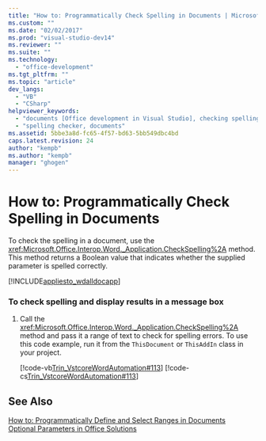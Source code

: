 ```yaml
---
title: "How to: Programmatically Check Spelling in Documents | Microsoft Docs"
ms.custom: ""
ms.date: "02/02/2017"
ms.prod: "visual-studio-dev14"
ms.reviewer: ""
ms.suite: ""
ms.technology: 
  - "office-development"
ms.tgt_pltfrm: ""
ms.topic: "article"
dev_langs: 
  - "VB"
  - "CSharp"
helpviewer_keywords: 
  - "documents [Office development in Visual Studio], checking spelling"
  - "spelling checker, documents"
ms.assetid: 5bbe3a8d-fc65-4f57-bd63-5bb549dbc4bd
caps.latest.revision: 24
author: "kempb"
ms.author: "kempb"
manager: "ghogen"
---
```

# How to: Programmatically Check Spelling in Documents
  To check the spelling in a document, use the <xref:Microsoft.Office.Interop.Word._Application.CheckSpelling%2A> method. This method returns a Boolean value that indicates whether the supplied parameter is spelled correctly.  
  
 [!INCLUDE[appliesto_wdalldocapp](../vsto/includes/appliesto-wdalldocapp-md.md)]  
  
### To check spelling and display results in a message box  
  
1.  Call the <xref:Microsoft.Office.Interop.Word._Application.CheckSpelling%2A> method and pass it a range of text to check for spelling errors. To use this code example, run it from the `ThisDocument` or `ThisAddIn` class in your project.  
  
     [!code-vb[Trin_VstcoreWordAutomation#113](../vsto/codesnippet/VisualBasic/Trin_VstcoreWordAutomationVB/ThisDocument.vb#113)]
     [!code-cs[Trin_VstcoreWordAutomation#113](../vsto/codesnippet/CSharp/Trin_VstcoreWordAutomationCS/ThisDocument.cs#113)]  
  
## See Also  
 [How to: Programmatically Define and Select Ranges in Documents](../vsto/how-to-programmatically-define-and-select-ranges-in-documents.md)   
 [Optional Parameters in Office Solutions](../vsto/optional-parameters-in-office-solutions.md)  
  
  